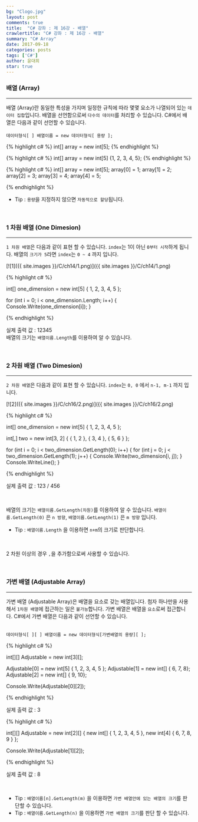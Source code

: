 ```yaml
---
bg: "Clogo.jpg"
layout: post
comments: true
title:  "C# 강좌 : 제 16강 - 배열"
crawlertitle: "C# 강좌 : 제 16강 - 배열"
summary: "C# Array"
date: 2017-09-18
categories: posts
tags: ['C#']
author: 윤대희
star: true
---
```


### 배열 (Array) ###
----------
배열 (Array)란 동일한 특성을 가지며 일정한 규칙에 따라 몇몇 요소가 나열되어 있는 `데이터 집합`입니다. 배열을 선언함으로써 `다수의 데이터`를 처리할 수 있습니다. C#에서 배열은 다음과 같이 선언할 수 있습니다.
<br><br>
`데이터형식[ ] 배열이름 = new 데이터형식[ 용량 ];`

{% highlight c# %}
int[] array = new int[5];
{% endhighlight %}

{% highlight c# %}
int[] array = new int[5] {1, 2, 3, 4, 5};
{% endhighlight %}

{% highlight c# %}
int[] array = new int[5];
array[0] = 1;
array[1] = 2;
array[2] = 3;
array[3] = 4;
array[4] = 5;

{% endhighlight %}

* Tip : `용량`을 지정하지 않으면 `자동적으로 할당`됩니다.

<br>

### 1 차원 배열 (One Dimesion) ###
----------
`1 차원 배열`은 다음과 같이 표현 할 수 있습니다. `index`는 1이 아닌 `0부터 시작`하게 됩니다. 배열의 `크기가 5`라면 `index`는 `0 ~ 4` 까지 입니다.


[![1]({{ site.images }}/C/ch14/1.png)]({{ site.images }}/C/ch14/1.png)


{% highlight c# %}

int[] one_dimension = new int[5] { 1, 2, 3, 4, 5 };

for (int i = 0; i < one_dimension.Length; i++)
{
    Console.Write(one_dimension[i]);
}

{% endhighlight %}

실제 출력 값 : 12345
<br>
배열의 크기는 `배열이름.Length`를 이용하여 알 수 있습니다.

<br>

### 2 차원 배열 (Two Dimesion) ###
----------
`2 차원 배열`은 다음과 같이 표현 할 수 있습니다. `index`는  `0, 0` 에서 `n-1, m-1` 까지 입니다.

[![2]({{ site.images }}/C/ch16/2.png)]({{ site.images }}/C/ch16/2.png)


{% highlight c# %}

int[] one_dimension = new int[5] { 1, 2, 3, 4, 5 };

int[,] two = new int[3, 2] { { 1, 2 }, { 3, 4 }, { 5, 6 } };

for (int i = 0; i < two_dimension.GetLength(0); i++)
{
    for (int j = 0; j < two_dimension.GetLength(1); j++)
    {
        Console.Write(two_dimension[i, j]);
    }
    Console.WriteLine();
}

{% endhighlight %}

실제 출력 값 : 123 / 456

<br>

배열의 크기는 `배열이름.GetLength(차원)`를 이용하여 알 수 있습니다. `배열이름.GetLength(0)` 은 `n 방향`, `배열이름.GetLength(1)` 은 `m 방향` 입니다.

* Tip : `배열이름.Length` 을 이용하면 `n+m`의 크기로 판단합니다.

<br>

2 차원 이상의 경우 `,`을 추가함으로써 사용할 수 있습니다.

<br>

### 가변 배열 (Adjustable Array) ###
----------
가변 배열 (Adjustable Array)은 배열을 요소로 갖는 배열입니다. 첨자 하나만을 사용해서 `1차원 배열`에 접근하는 일은 `불가능`합니다. 가변 배열은 배열을 `요소`로써 접근합니다. C#에서 가변 배열은 다음과 같이 선언할 수 있습니다.
<br><br>

`데이터형식[ ][ ] 배열이름 = new 데이터형식[가변배열의 용량][ ];`

{% highlight c# %}

int[][] Adjustable = new int[3][];

Adjustable[0] = new int[5] { 1, 2, 3, 4, 5 };
Adjustable[1] = new int[] { 6, 7, 8};
Adjustable[2] = new int[] { 9, 10};

Console.Write(Adjustable[0][2]);

{% endhighlight %}

실제 출력 값 : 3

{% highlight c# %}

int[][] Adjustable = new int[2][] { new int[] { 1, 2, 3, 4, 5 }, 
                                    new int[4] { 6, 7, 8, 9 } };

Console.Write(Adjustable[1][2]);

{% endhighlight %}

실제 출력 값 : 8

<br>

* Tip : `배열이름[n].GetLength(m)` 을 이용하면 `가변 배열안에 있는 배열의 크기`를 판단할 수 있습니다.
* Tip : `배열이름.GetLength(n)` 을 이용하면 `가변 배열의 크기`를 판단 할 수 있습니다.
